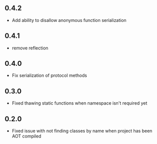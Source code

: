 ## 0.4.2

* Add ability to disallow anonymous function serialization

## 0.4.1

* remove reflection

## 0.4.0

* Fix serialization of protocol methods

## 0.3.0

* Fixed thawing static functions when namespace isn't required yet

## 0.2.0

* Fixed issue with not finding classes by name when project has been AOT compiled
